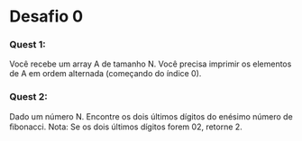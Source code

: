# Desafio 0

### Quest 1:
Você recebe um array A de tamanho N. Você precisa imprimir os elementos de A em
ordem alternada (começando do índice 0).

### Quest 2:
Dado um número N. Encontre os dois últimos dígitos do enésimo número de ﬁbonacci. Nota: Se os dois
últimos dígitos forem 02, retorne 2.
